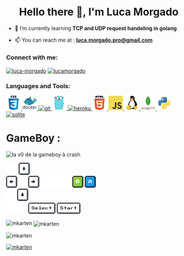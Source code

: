 ##

<h1 align="center">Hello there 👋, I'm Luca Morgado</h1>

- 🌱 I’m currently learning **TCP and UDP request handeling in golang**

- 📫 You can reach me at : **luca.morgado.pro@gmail.com**

<h3 align="left">Connect with me:</h3>
<p align="left">
<a href="https://linkedin.com/in/luca-morgado" target="blank"><img align="center" src="https://raw.githubusercontent.com/rahuldkjain/github-profile-readme-generator/master/src/images/icons/Social/linked-in-alt.svg" alt="luca-morgado" height="30" width="40" /></a>
<a href="https://instagram.com/lucamorgado" target="blank"><img align="center" src="https://raw.githubusercontent.com/rahuldkjain/github-profile-readme-generator/master/src/images/icons/Social/instagram.svg" alt="lucamorgado" height="30" width="40" /></a>
</p>

<h3 align="left">Languages and Tools:</h3>
<p align="left"> <a href="https://www.w3schools.com/css/" target="_blank" rel="noreferrer"> <img src="https://raw.githubusercontent.com/devicons/devicon/master/icons/css3/css3-original-wordmark.svg" alt="css3" width="40" height="40"/> </a> <a href="https://www.docker.com/" target="_blank" rel="noreferrer"> <img src="https://raw.githubusercontent.com/devicons/devicon/master/icons/docker/docker-original-wordmark.svg" alt="docker" width="40" height="40"/> </a> <a href="https://git-scm.com/" target="_blank" rel="noreferrer"> <img src="https://www.vectorlogo.zone/logos/git-scm/git-scm-icon.svg" alt="git" width="40" height="40"/> </a> <a href="https://golang.org" target="_blank" rel="noreferrer"> <img src="https://raw.githubusercontent.com/devicons/devicon/master/icons/go/go-original.svg" alt="go" width="40" height="40"/> </a> <a href="https://heroku.com" target="_blank" rel="noreferrer"> <img src="https://www.vectorlogo.zone/logos/heroku/heroku-icon.svg" alt="heroku" width="40" height="40"/> </a> <a href="https://www.w3.org/html/" target="_blank" rel="noreferrer"> <img src="https://raw.githubusercontent.com/devicons/devicon/master/icons/html5/html5-original-wordmark.svg" alt="html5" width="40" height="40"/> </a> <a href="https://developer.mozilla.org/en-US/docs/Web/JavaScript" target="_blank" rel="noreferrer"> <img src="https://raw.githubusercontent.com/devicons/devicon/master/icons/javascript/javascript-original.svg" alt="javascript" width="40" height="40"/> </a> <a href="https://www.linux.org/" target="_blank" rel="noreferrer"> <img src="https://raw.githubusercontent.com/devicons/devicon/master/icons/linux/linux-original.svg" alt="linux" width="40" height="40"/> </a> <a href="https://www.mongodb.com/" target="_blank" rel="noreferrer"> <img src="https://raw.githubusercontent.com/devicons/devicon/master/icons/mongodb/mongodb-original-wordmark.svg" alt="mongodb" width="40" height="40"/> </a> <a href="https://www.python.org" target="_blank" rel="noreferrer"> <img src="https://raw.githubusercontent.com/devicons/devicon/master/icons/python/python-original.svg" alt="python" width="40" height="40"/> </a> <a href="https://www.sqlite.org/" target="_blank" rel="noreferrer"> <img src="https://www.vectorlogo.zone/logos/sqlite/sqlite-icon.svg" alt="sqlite" width="40" height="40"/> </a> </p>

# GameBoy :

<img alt="la v0 de la gameboy à crash" src="https://goboy-api.onrender.com/Mkarten/user" width="300"></img>

<img src="img/blank.png" width="30"/> <a href="https://goboy-api.onrender.com/Mkarten/user/up?callback=https://github.com/mkarten"><img src="img/up.png" width="30"/></a>
<br><a href="https://goboy-api.onrender.com/Mkarten/user/left?callback=https://github.com/mkarten"><img src="img/left.png" width="30"/></a><img src="img/blank.png" width="30"/><a href="https://goboy-api.onrender.com/Mkarten/user/right?callback=https://github.com/mkarten"><img src="img/right.png" width="30"/></a><img src="img/blank.png" width="30"/><img src="img/blank.png" width="30"/><img src="img/blank.png" width="30"/><a href="https://goboy-api.onrender.com/Mkarten/user/b?callback=https://github.com/mkarten"><img src="img/B.png" width="30"/></a> <a href="https://goboy-api.onrender.com/Mkarten/user/a?callback=https://github.com/mkarten"><img src="img/A.png" width="30"/></a>
<br><a href="https://goboy-api.onrender.com/Mkarten/user/down?callback=https://github.com/mkarten"><img src="img/blank.png" width="30"/><img src="img/down.png" width="30"/></a>
<br><img src="img/blank.png" width="30"/><img src="img/blank.png" width="30"/><a href="https://goboy-api.onrender.com/Mkarten/user/select?callback=https://github.com/mkarten"><img src="img/select.png" height="30"/></a> <a href="https://goboy-api.onrender.com/Mkarten/user/start?callback=https://github.com/mkarten"><img src="img/start.png" height="30" /></a>

<p><img align="left" src="https://github-readme-stats.vercel.app/api/top-langs?username=mkarten&show_icons=true&theme=dark&locale=en&layout=compact" alt="mkarten" /></p>

<p>&nbsp;<img align="center" src="https://github-readme-stats.vercel.app/api?username=mkarten&show_icons=true&theme=dark&locale=en" alt="mkarten" /></p>

<p><img align="center" src="https://github-readme-streak-stats.herokuapp.com/?user=mkarten&theme=dark" alt="mkarten" /></p>
<p align="left"> <a href="https://github.com/ryo-ma/github-profile-trophy"><img src="https://github-profile-trophy.vercel.app/?username=mkarten&theme=onedark&title=Commits,Repositories,Followers" alt="mkarten" /></a> </p>
